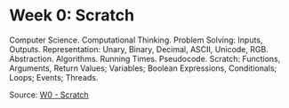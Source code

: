 # Week 0: Scratch

Computer Science. Computational Thinking. Problem Solving: Inputs, Outputs. Representation: Unary, Binary, Decimal, ASCII, Unicode, RGB. Abstraction. Algorithms. Running Times. Pseudocode. Scratch: Functions, Arguments, Return Values; Variables; Boolean Expressions, Conditionals; Loops; Events; Threads.

Source: [W0 - Scratch]([https://cs50.harvard.edu/x/2024/](https://cs50.harvard.edu/x/2024/weeks/0/))
